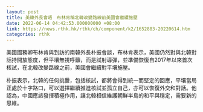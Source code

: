 ```yaml
---
layout: post
title: 美韓外長會晤　布林肯稱北韓改變路線前美國會繼續施壓
date: 2022-06-14 04:42:53.000000000 +08:00
link: https://news.rthk.hk/rthk/ch/component/k2/1652883-20220614.htm
categories: rthk
---
```


美國國務卿布林肯與到訪的南韓外長朴振會談，布林肯表示，美國仍然對與北韓對話持開放態度，但平壤無視呼籲，而是試射導彈，並準備恢復自2017年以來首次核試，在北韓改變路線之前，美國會繼續對平壤施壓。

朴振表示，北韓的任何挑釁，包括核試，都將會得到統一而堅定的回應，平壤當局正處於十字路口，可以選擇繼續推進核試並孤立自己，亦可以恢復外交和對話。他認為，中國應該發揮積極作用，讓北韓相信維護朝鮮半島的和平與穩定，需要新的思維。
